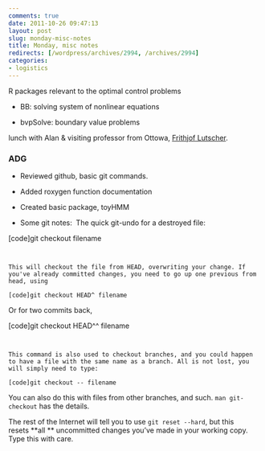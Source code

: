 ```yaml
---
comments: true
date: 2011-10-26 09:47:13
layout: post
slug: monday-misc-notes
title: Monday, misc notes
redirects: [/wordpress/archives/2994, /archives/2994]
categories:
- logistics
---
```


R packages relevant to the optimal control problems



	
  * BB: solving system of nonlinear equations

	
  * bvpSolve: boundary value problems


lunch with Alan & visiting professor from Ottowa, [Frithjof Lutscher](http://mysite.science.uottawa.ca/flutsche/).


### ADG





	
  * Reviewed github, basic git commands.

	
  * Added roxygen function documentation

	
  * Created basic package, toyHMM



	
  * Some git notes:  The quick git-undo for a destroyed file:


[code]git checkout filename
```


This will checkout the file from HEAD, overwriting your change. If you've already committed changes, you need to go up one previous from head, using

[code]git checkout HEAD^ filename
```


Or for two commits back,

[code]git checkout HEAD^^ filename
```


This command is also used to checkout branches, and you could happen to have a file with the same name as a branch. All is not lost, you will simply need to type:

[code]git checkout -- filename
```


You can also do this with files from other branches, and such. `man git-checkout` has the details.

The rest of the Internet will tell you to use `git reset --hard`, but this resets **all ** uncommitted changes you’ve made in your working copy. Type this with care.
